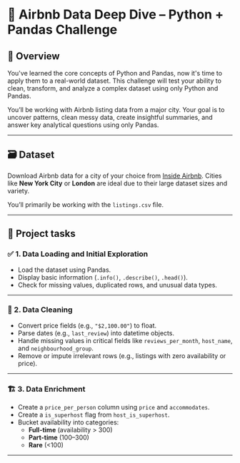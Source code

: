 # 🧠 Airbnb Data Deep Dive – Python + Pandas Challenge

## 📍 Overview  
You've learned the core concepts of Python and Pandas, now it's time to apply them to a real-world dataset. This challenge will test your ability to clean, transform, and analyze a complex dataset using only Python and Pandas.

You’ll be working with Airbnb listing data from a major city. Your goal is to uncover patterns, clean messy data, create insightful summaries, and answer key analytical questions using only Pandas.

---

## 🗃️ Dataset  
Download Airbnb data for a city of your choice from [Inside Airbnb](http://insideairbnb.com/get-the-data.html). Cities like **New York City** or **London** are ideal due to their large dataset sizes and variety.

You’ll primarily be working with the `listings.csv` file.

---

## 🎯 Project tasks

### ✅ 1. Data Loading and Initial Exploration
- Load the dataset using Pandas.
- Display basic information (`.info()`, `.describe()`, `.head()`).
- Check for missing values, duplicated rows, and unusual data types.

---

### 🧹 2. Data Cleaning
- Convert price fields (e.g., `"$2,100.00"`) to float.
- Parse dates (e.g., `last_review`) into datetime objects.
- Handle missing values in critical fields like `reviews_per_month`, `host_name`, and `neighbourhood_group`.
- Remove or impute irrelevant rows (e.g., listings with zero availability or price).

---

### 🏗️ 3. Data Enrichment
- Create a `price_per_person` column using `price` and `accommodates`.
- Create a `is_superhost` flag from `host_is_superhost`.
- Bucket availability into categories:
  - **Full-time** (availability > 300)
  - **Part-time** (100–300)
  - **Rare** (<100)

---
